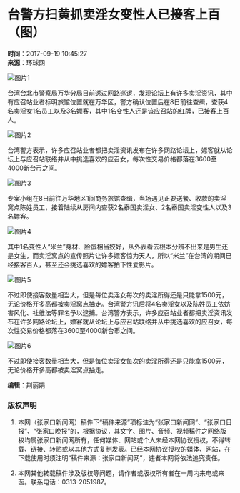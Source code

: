 # 台警方扫黄抓卖淫女变性人已接客上百（图）

**时间**：2017-09-19 10:45:27  
**来源**：环球网

![图片1](http://img.zjknews.com/201709/19/2321499cdea728473e62cdb221053291.jpg)

台湾台北市警察局万华分局日前透过网路巡逻，发现论坛上有许多卖淫资讯，其中有应召站业者标明旅馆位置就在万华区，警方确认位置后在8日前往查缉，查获4名卖淫女1名员工以及3名嫖客，其中1名变性人还是该应召站的红牌，已接客上百人。

![图片2](http://img.zjknews.com/201709/19/be49c48328a495643cc263f0e8c13946.jpg)

台湾警方表示，许多应召站业者都把卖淫资讯发布在许多网路论坛上，嫖客就从论坛上与应召站联络并从中挑选喜欢的应召女，每次性交易价格都落在3600至4000新台币之间。

![图片3](http://img.zjknews.com/201709/19/e30db32d5bd77b310fda3c772b6ef055.jpg)

专案小组在8日前往万华地区1间商务旅馆查缉，当场遇见正要送餐、收款的卖淫窝点陈姓员工，接着陆续从房间内查获2名泰国卖淫女、2名泰国卖淫变性人以及3名嫖客。

![图片4](http://img.zjknews.com/201709/19/1bb6eeff0b9994f8ea117cbc3b7dacf5.jpg)

其中1名变性人“米兰”身材、脸蛋相当姣好，从外表看去根本分辨不出来是男生还是女生，而卖淫窝点的宣传照片让许多嫖客惊为天人，所以“米兰”在台湾的期间已经接客百人，甚至还会挑选喜欢的嫖客拍下性爱影片。

![图片5](http://img.zjknews.com/201709/19/a17ac8ca3fa2ee8884acde53e52b02db.jpg)

不过即使接客数量相当大，但是每位卖淫女每次的卖淫所得还是只能拿1500元，无论价格开多高都被卖淫窝点抽走。台湾警方讯后将4名卖淫女以及陈姓员工依妨害风化、社维法等罪名予以逮捕。台湾警方表示，许多应召站业者都把卖淫资讯发布在许多网路论坛上，嫖客就从论坛上与应召站联络并从中挑选喜欢的应召女，每次性交易价格都落在3600至4000新台币之间。

![图片6](http://img.zjknews.com/201709/19/453f8877f7ebfd65ba473fc01dad68a6.jpg)

不过即使接客数量相当大，但是每位卖淫女每次的卖淫所得还是只能拿1500元，无论价格开多高都被卖淫窝点抽走。

**编辑**：荆丽娟  

### 版权声明

1. 本网（张家口新闻网）稿件下“稿件来源”项标注为“张家口新闻网”、“张家口日报”、“张家口晚报”的，根据协议，其文字、图片、音频、视频稿件之网络版权均属张家口新闻网所有，任何媒体、网站或个人未经本网协议授权，不得转载、链接、转贴或以其他方式复制发表。已经本网协议授权的媒体、网站，在下载使用时须注明“稿件来源：张家口新闻网”，违者本网将依法追究责任。  

2. 本网其他转载稿件涉及版权等问题，请作者或版权所有者在一周内来电或来函。联系电话：0313-2051987。